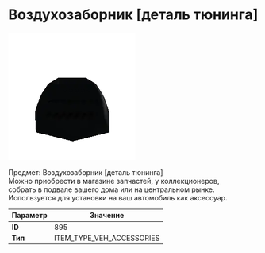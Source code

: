 # Воздухозаборник [деталь тюнинга]

![Item Image](../img/895.webp?raw=true)

Предмет: Воздухозаборник [деталь тюнинга]<br>Можно приобрести в магазине запчастей, у коллекционеров,<br>собрать в подвале вашего дома или на центральном рынке.<br>Используется для установки на ваш автомобиль как аксессуар.


| Параметр | Значение |
|----------|----------|
| **ID** | 895 |
| **Тип** | ITEM_TYPE_VEH_ACCESSORIES |

